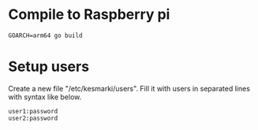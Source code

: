 # Compile to Raspberry pi

```
GOARCH=arm64 go build
```

# Setup users

Create a new file "/etc/kesmarki/users". Fill it with users in separated lines with syntax like below.

```
user1:password
user2:password
```